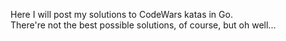   Here I will post my solutions to CodeWars katas in Go.  
There're not the best possible solutions, of course, but oh well...
